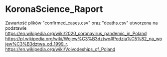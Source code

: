 # KoronaScience_Raport

Zawartość plików "confirmed_cases.csv" oraz "deaths.csv" utworzona na podstawie https://en.wikipedia.org/wiki/2020_coronavirus_pandemic_in_Poland
https://pl.wikipedia.org/wiki/Wojew%C3%B3dztwo#Podzia%C5%82_na_wojew%C3%B3dztwa_od_1999_r.  
https://en.wikipedia.org/wiki/Voivodeships_of_Poland  

